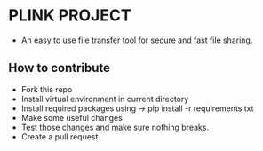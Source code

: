 # PLINK PROJECT

- An easy to use file transfer tool for secure and fast file sharing.

## How to contribute 

- Fork this repo 
- Install virtual environment in current directory
- Install required packages using -> pip install -r requirements.txt
- Make some useful changes
- Test those changes and make sure nothing breaks.
- Create a pull request

